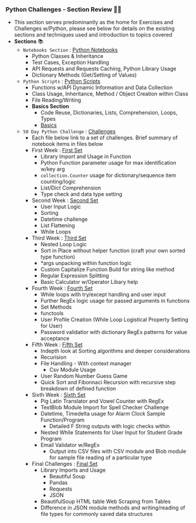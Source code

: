 ### **Python Challenges - Section Review** 🏃‍♂️
* This section serves predominantly as the home for Exercises and Challenges w/Python, please see below for details on the existing sections and techniques used and introduction to topics covered
* **Sections** 📚
    - `Notebooks Section` : [Python Notebooks](/PythonExercises/Notebooks)
        * Python Classes & Inheritance
        * Test Cases, Exception Handling
        * API Requests and Requests Caching, Python Library Usage
        * Dictionary Methods (Get/Setting of Values)
    - `Python Scripts` : [Python Scripts](/PythonExercises/PythonScripts)
        * Functions w/API Dynamic Information and Data Collection
        * Class Usage, Inheritance, Method / Object Creation within Class
        * File Reading/Writing
        * **Basics Section**
            - Code Reuse, Dictionaries, Lists, Comprehension, Loops, Types
            - [Basics](/PythonExercises/PythonScripts/Python_Basics)
    - `50 Day Python Challenge` : [Challenges](/PythonExercises/50_Days_Python/)
        * Each file below link to a set of challenges. Brief summary of notebook items in files below
        * First Week : [First Set](/PythonExercises/50_Days_Python/Challenges/50%20Days%20of%20Python%20-%20Wk1.ipynb)
            - Library Import and Usage in Function
            - Python Function parameter usage for max identification w/key arg
            - `collection.Counter` usage for dictionary/sequence item counting/logic
            - List/Dict Comprehension
            - Type check and data type setting
        * Second Week : [Second Set](/PythonExercises/50_Days_Python/Challenges/50%20Days%20of%20Python%20Week%202.ipynb)
            - User Input Logic
            - Sorting
            - Datetime challenge
            - List Flattening
            - While Loops
        * Third Week : [Third Set](/PythonExercises/50_Days_Python/Challenges/50%20Days%20of%20Python%20Week%203.ipynb)
            - Nested Loop Logic
            - Sort in Place without helper function (craft your own sorted type function)
            - *args unpacking within function logic
            - Custom Capitalize Function Build for string like method
            - Regular Expression Splitting
            - Basic Calculator w/Operator Libary help
        * Fourth Week : [Fourth Set](/PythonExercises/50_Days_Python/Challenges/Challenges%2024%20-%2032.ipynb)
            - While loops with try/except handling and user input
            - Further RegEx logic usage for passed arguments in functions
            - Set Methods
            - functools
            - User Profile Creation (While Loop Logistical Property Setting for User)
            - Password validatior with dictionary RegEx patterns for value acceptance
        * Fifth Week : [Fifth Set](/PythonExercises/50_Days_Python/Challenges/Challenges%2033%20-%2039%20(Sort%20&%20Recursion%20Algo).ipynb)
            - Indepth look at Sorting algorithms and deeper considerations
            - Recurision 
            - File Handling - With context manager
                - Csv Module Usage
            - User Random Number Guess Game 
            - Quick Sort and Fibonnaci Recursion with recursive step breakdown of defined function 
        * Sixth Week : [Sixth Set](/PythonExercises/50_Days_Python/Challenges/40%20-%20TBD.ipynb)
            - Pig Latin Translator and Vowel Counter with RegEx 
            - TextBlob Module Import for Spell Checker Challenge
            - Datetime, Timedelta usage for Alarm Clock Sample Function/Program
                - Detailed F String outputs with logic checks within
            - Nested While Statements for User Input for Student Grade Program
            - Email Validator w/RegEx 
                - Output into CSV files with CSV module and Blob module for sample file reading of a particular type
        * Final Challenges : [Final Set](/PythonExercises/50_Days_Python/Challenges/Final%20Challenges%2046%20-%20End.ipynb)
            - Library Imports and Usage
                - Beautiful Soup
                - Pandas
                - Requests
                - JSON
            - BeautifulSoup HTML table Web Scraping from Tables
            - Difference in JSON module methods and writing/reading of file types for commonly saved data structures